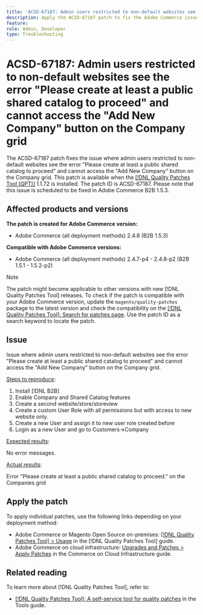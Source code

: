```yaml
---
title: 'ACSD-67187: Admin users restricted to non-default websites see the error "Please create at least a public shared catalog to proceed" and cannot access the "Add New Company" button on the Company grid'
description: Apply the ACSD-67187 patch to fix the Adobe Commerce issue where admin users restricted to non-default websites see the error "Please create at least a public shared catalog to proceed" and cannot access the "Add New Company" button on the Company grid.
feature: 
role: Admin, Developer
type: Troubleshooting
---
```


# ACSD-67187: Admin users restricted to non-default websites see the error "Please create at least a public shared catalog to proceed" and cannot access the "Add New Company" button on the Company grid

The ACSD-67187 patch fixes the issue where admin users restricted to non-default websites see the error "Please create at least a public shared catalog to proceed" and cannot access the "Add New Company" button on the Company grid. This patch is available when the [[!DNL Quality Patches Tool (QPT)]](/help/tools/quality-patches-tool/quality-patches-tool-to-self-serve-quality-patches.md) 1.1.72 is installed. The patch ID is ACSD-67187. Please note that this issue is scheduled to be fixed in Adobe Commerce B2B 1.5.3.

## Affected products and versions

**The patch is created for Adobe Commerce version:**

* Adobe Commerce (all deployment methods) 2.4.8 (B2B 1.5.3)

**Compatible with Adobe Commerce versions:**

* Adobe Commerce (all deployment methods) 2.4.7-p4 - 2.4.8-p2 (B2B 1.5.1 - 1.5.2-p2)

>[!NOTE]
>
>The patch might become applicable to other versions with new [!DNL Quality Patches Tool] releases. To check if the patch is compatible with your Adobe Commerce version, update the `magento/quality-patches` package to the latest version and check the compatibility on the [[!DNL Quality Patches Tool]: Search for patches page](https://experienceleague.adobe.com/tools/commerce-quality-patches/index.html). Use the patch ID as a search keyword to locate the patch.

## Issue

Issue where admin users restricted to non-default websites see the error "Please create at least a public shared catalog to proceed" and cannot access the "Add New Company" button on the Company grid.

<u>Steps to reproduce</u>:

1. Install [!DNL B2B]
1. Enable Company and Shared Catalog features
1. Create a second website/store/storeview
1. Create a custom User Role with all permissions but with access to new website only.
1. Create a new User and assign it to new user role created before
1. Login as a new User and go to Customers->Company

<u>Expected results</u>:

No error messages.

<u>Actual results</u>:

Error "Please create at least a public shared catalog to proceed." on the Companies grid

## Apply the patch

To apply individual patches, use the following links depending on your deployment method:

* Adobe Commerce or Magento Open Source on-premises: [[!DNL Quality Patches Tool] > Usage](/help/tools/quality-patches-tool/usage.md) in the [!DNL Quality Patches Tool] guide.
* Adobe Commerce on cloud infrastructure: [Upgrades and Patches > Apply Patches](https://experienceleague.adobe.com/docs/commerce-cloud-service/user-guide/develop/upgrade/apply-patches.html) in the Commerce on Cloud Infrastructure guide.

## Related reading

To learn more about [!DNL Quality Patches Tool], refer to:

* [[!DNL Quality Patches Tool]: A self-service tool for quality patches](/help/tools/quality-patches-tool/quality-patches-tool-to-self-serve-quality-patches.md) in the Tools guide.